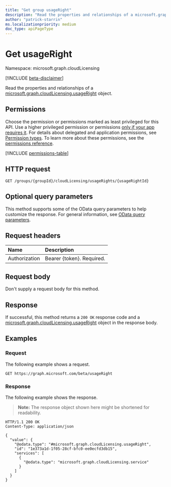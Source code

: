 ```yaml
---
title: "Get group usageRight"
description: "Read the properties and relationships of a microsoft.graph.cloudLicensing.usageRight object."
author: "patrick-starrin"
ms.localizationpriority: medium
doc_type: apiPageType
---
```


# Get usageRight

Namespace: microsoft.graph.cloudLicensing

[!INCLUDE [beta-disclaimer](../../includes/beta-disclaimer.md)]

Read the properties and relationships of a [microsoft.graph.cloudLicensing.usageRight](../resources/cloudlicensing-usageright.md) object.

## Permissions

Choose the permission or permissions marked as least privileged for this API. Use a higher privileged permission or permissions [only if your app requires it](/graph/permissions-overview#best-practices-for-using-microsoft-graph-permissions). For details about delegated and application permissions, see [Permission types](/graph/permissions-overview#permission-types). To learn more about these permissions, see the [permissions reference](/graph/permissions-reference).

<!-- {
  "blockType": "permissions",
  "name": "cloudlicensing-usageright-get-permissions"
}
-->
[!INCLUDE [permissions-table](../includes/permissions/cloudlicensing-usageright-get-permissions.md)]

## HTTP request

<!-- {
  "blockType": "ignored"
}
-->
``` http
GET /groups/{groupId}/cloudLicensing/usageRights/{usageRightId}
```

## Optional query parameters

This method supports some of the OData query parameters to help customize the response. For general information, see [OData query parameters](/graph/query-parameters).

## Request headers

|Name|Description|
|:---|:---|
|Authorization|Bearer {token}. Required.|

## Request body

Don't supply a request body for this method.

## Response

If successful, this method returns a `200 OK` response code and a [microsoft.graph.cloudLicensing.usageRight](../resources/cloudlicensing-usageright.md) object in the response body.

## Examples

### Request

The following example shows a request.
<!-- {
  "blockType": "request",
  "name": "get_usageright"
}
-->
``` http
GET https://graph.microsoft.com/beta/usageRight
```


### Response

The following example shows the response.
>**Note:** The response object shown here might be shortened for readability.
<!-- {
  "blockType": "response",
  "truncated": true,
  "@odata.type": "microsoft.graph.cloudLicensing.usageRight"
}
-->
``` http
HTTP/1.1 200 OK
Content-Type: application/json

{
  "value": {
    "@odata.type": "#microsoft.graph.cloudLicensing.usageRight",
    "id": "1e373a1d-1f05-28cf-bfc0-ee0ecfd3db15",
    "services": [
      {
        "@odata.type": "microsoft.graph.cloudLicensing.service"
      }
    ]
  }
}
```
